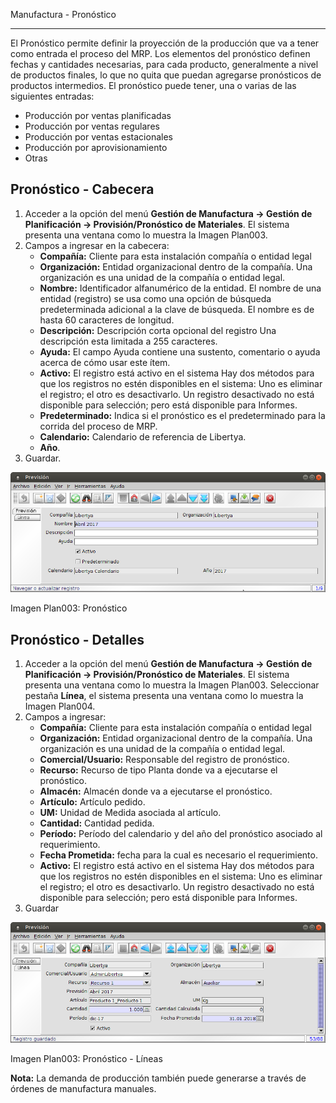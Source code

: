Manufactura - Pronóstico
************************

El Pronóstico permite definir la proyección de la producción que va a tener como entrada el proceso del MRP. Los elementos del pronóstico definen fechas y cantidades necesarias, para cada producto, generalmente a nivel de productos finales, lo que no quita que puedan agregarse pronósticos de productos intermedios. El pronóstico puede tener, una o varias de las siguientes entradas:

* Producción por ventas planificadas
* Producción por ventas regulares
* Producción por ventas estacionales
* Producción por aprovisionamiento
* Otras


Pronóstico - Cabecera
---------------------

1. Acceder a la opción del menú **Gestión de Manufactura →  Gestión de Planificación → Provisión/Pronóstico de Materiales**. El sistema presenta una ventana como lo muestra la Imagen Plan003.
2. Campos a ingresar en la cabecera:
	* **Compañía:** Cliente para esta instalación compañía o entidad legal 
	* **Organización:** Entidad organizacional dentro de la compañía. Una organización es una unidad de la compañía o entidad legal.
	* **Nombre:** Identificador alfanumérico de la entidad. El nombre de una entidad (registro) se usa como una opción de búsqueda predeterminada adicional a la clave de búsqueda. El nombre es de hasta 60 caracteres de longitud. 
	* **Descripción:** Descripción corta opcional del registro Una descripción esta limitada a 255 caracteres.
	* **Ayuda:** El campo Ayuda contiene una sustento, comentario o ayuda acerca de cómo usar este ítem.
	* **Activo:** El registro está activo en el sistema Hay dos métodos para que los registros no estén disponibles en el sistema: Uno es eliminar el registro; el otro es desactivarlo. Un registro desactivado no está disponible para selección; pero está disponible para Informes.
	* **Predeterminado:** Indica si el pronóstico es el predeterminado para la corrida del proceso de MRP.
	* **Calendario:** Calendario de referencia de Libertya.
	* **Año**.
3. Guardar.


![Geneos](img/planeamiento/ly_pron_cab.png)

Imagen Plan003: Pronóstico


Pronóstico - Detalles
---------------------

1. Acceder a la opción del menú **Gestión de Manufactura →  Gestión de Planificación → Provisión/Pronóstico de Materiales**. El sistema presenta una ventana como lo muestra la Imagen Plan003. Seleccionar pestaña **Línea**, el sistema presenta una ventana como lo muestra la Imagen Plan004.
2. Campos a ingresar:
	* **Compañía:** Cliente para esta instalación compañía o entidad legal 
	* **Organización:** Entidad organizacional dentro de la compañía. Una organización es una unidad de la compañía o entidad legal.
	* **Comercial/Usuario:** Responsable del registro de pronóstico. 
	* **Recurso:** Recurso de tipo Planta donde va a ejecutarse el pronóstico.
	* **Almacén:** Almacén donde va a ejecutarse el pronóstico.
	* **Artículo:** Artículo pedido.
	* **UM:** Unidad de Medida asociada al artículo.
	* **Cantidad:** Cantidad pedida.
	* **Período:** Período del calendario y del año del pronóstico asociado al requerimiento.
	* **Fecha Prometida:** fecha para la cual es necesario el requerimiento.
	* **Activo:** El registro está activo en el sistema Hay dos métodos para que los registros no estén disponibles en el sistema: Uno es eliminar el registro; el otro es desactivarlo. Un registro desactivado no está disponible para selección; pero está disponible para Informes.
3. Guardar


![Geneos](img/planeamiento/ly_pron_det.png)

Imagen Plan003: Pronóstico - Líneas


**Nota:** La demanda de producción también puede generarse a través de órdenes de manufactura manuales.